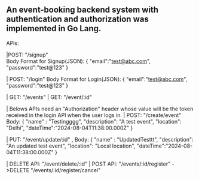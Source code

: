 An event-booking backend system with authentication and authorization was implemented in Go Lang.
----------------------------------------------------------------------------------------------

APIs:

|POST:    "/signup"   
  Body Format for Signup(JSON):
    {
    "email":"test@abc.com",
    "password":"test@123"
    }
    
| POST:    "/login"
  Body Format for Login(JSON):
    {
    "email":"test@abc.com",
    "password":"test@123"
    }

| GET:    "/events"
| GET:    "/event/:id"

| Belows APIs need an "Authorization" header whose value will be the token received in the login API when the user logs in.
 | POST:    "/create/event"
  Body:
  {
    "name" : "Testingggg",
    "description": "A test event",
    "location": "Delhi",
    "dateTime":"2024-08-04T11:38:00.000Z"
}

| PUT:     "/event/update/:id" , 
  Body:
    {
    "name" : "UpdatedTesttt",
    "description": "An updated test event",
    "location": "Local location",
    "dateTime":"2024-08-04T11:38:00.000Z"
    }

| DELETE API:  "/event/delete/:id"
| POST API:    "/events/:id/register"
->DELETE  "/events/:id/register/cancel"
